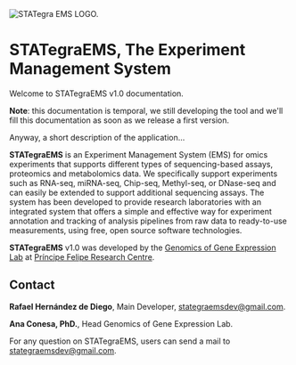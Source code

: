 <div class="imageContainer" style="" >
    <img src="img/stategraems_logo.png" title="STATegra EMS LOGO."/>
</div>

# STATegraEMS, The Experiment Management System
 
Welcome to STATegraEMS v1.0 documentation.

**Note**: this documentation is temporal, we still developing the tool and we'll fill this documentation as soon as we release a first version.

Anyway, a short description of the application...

**STATegraEMS** is an Experiment Management System (EMS) for omics experiments that supports different types of sequencing-based assays, proteomics and metabolomics data. We specifically support experiments such as RNA-seq, miRNA-seq, Chip-seq, Methyl-seq, or DNase-seq and can easily be extended to support additional sequencing assays. The system has been developed to provide research laboratories with an integrated system that offers a simple and effective way for experiment annotation and tracking of analysis pipelines from raw data to ready-to-use measurements, using free, open source software technologies.

**STATegraEMS** v1.0 was developed by the [Genomics of Gene Expression Lab](http://bioinfo.cipf.es/aconesawp/) at [Príncipe Felipe Research Centre](http://www.cipf.es/).

## Contact

**Rafael Hernández de Diego**, Main Developer,  [stategraemsdev@gmail.com](mailto:stategraemsdev@gmail.com).

**Ana Conesa, PhD.**, Head Genomics of Gene Expression Lab.

For any question on STATegraEMS, users can send a mail to [stategraemsdev@gmail.com](mailto:stategraemsdev@gmail.com).

